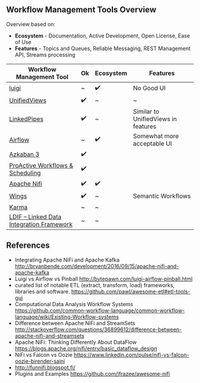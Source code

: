 ## Workflow Management Tools Overview

Overview based on:
* **Ecosystem** - Documentation, Active Development, Open License, Ease of Use
* **Features** - Topics and Queues, Reliable Messaging, REST Management API, Streams processing

| Workflow Management Tool                                                        | Ok | Ecosystem | Features                            |
|---------------------------------------------------------------------------------|----|-----------|-------------------------------------|
| [luigi](https://github.com/spotify/luigi)                                       | ~  | ✔️️         | No Good UI                          |
| [UnifiedViews](https://github.com/UnifiedViews/Core)                            | ✔️️  | ~         | ~                                   |
| [LinkedPipes](https://github.com/linkedpipes/etl)                               | ✔️️  | ~         | Similar to UnifiedViews in features |
| [Airflow](http://airbnb.io/projects/airflow/)                                   | ~  | ✔️️         | Somewhat more acceptable UI         |
| [Azkaban 3](https://github.com/azkaban/azkaban)                                 | ✔️️  |           |                                     |
| [ProActive Workflows & Scheduling](https://github.com/ow2-proactive/scheduling) | ✔️️  |           |                                     |
| [Apache Nifi](https://nifi.apache.org/)                                         | ✔️️  | ✔️️         |                                     |
| [Wings](http://www.wings-workflows.org/)                                        | ✔️️  | ~         | Semantic Workflows                  |
| [Karma](http://usc-isi-i2.github.io/karma/)                                     | ~  | ~         |                                     |
| [LDIF – Linked Data Integration Framework](http://ldif.wbsg.de/)                | ~  | ~         |                                     |

## References

* Integrating Apache NiFi and Apache Kafka http://bryanbende.com/development/2016/09/15/apache-nifi-and-apache-kafka
* Luigi vs Airflow vs Pinball http://bytepawn.com/luigi-airflow-pinball.html
* curated list of notable ETL (extract, transform, load) frameworks, libraries and software. https://github.com/pawl/awesome-etl#etl-tools-gui
* Computational Data Analysis Workflow Systems https://github.com/common-workflow-language/common-workflow-language/wiki/Existing-Workflow-systems
* Difference between Apache NiFi and StreamSets http://stackoverflow.com/questions/36899612/difference-between-apache-nifi-and-streamsets
* Apache NiFi: Thinking Differently About DataFlow https://blogs.apache.org/nifi/entry/basic_dataflow_design
* NiFi vs Falcon vs Oozie https://www.linkedin.com/pulse/nifi-vs-falcon-oozie-birender-saini
* http://funnifi.blogspot.fi/
* Plugins and Examples https://github.com/jfrazee/awesome-nifi
